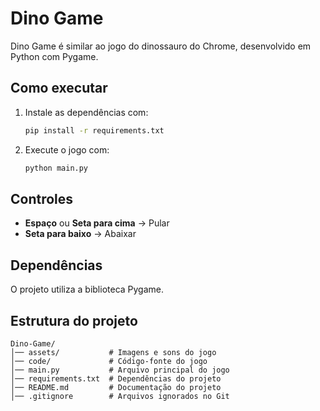 # Dino Game

Dino Game é similar ao jogo do dinossauro do Chrome, desenvolvido em Python com Pygame.

## Como executar
1. Instale as dependências com:
   ```sh
   pip install -r requirements.txt
   ```
2. Execute o jogo com:
   ```sh
   python main.py
   ```

## Controles
- **Espaço** ou **Seta para cima** → Pular
- **Seta para baixo** → Abaixar

## Dependências
O projeto utiliza a biblioteca Pygame.

## Estrutura do projeto
```
Dino-Game/
│── assets/           # Imagens e sons do jogo
│── code/             # Código-fonte do jogo
│── main.py           # Arquivo principal do jogo
│── requirements.txt  # Dependências do projeto
│── README.md         # Documentação do projeto
│── .gitignore        # Arquivos ignorados no Git
```
